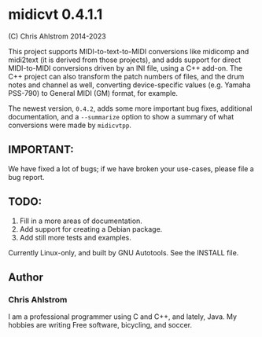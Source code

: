 # midicvt 0.4.1.1
(C) Chris Ahlstrom 2014-2023

This project supports MIDI-to-text-to-MIDI conversions like midicomp and
midi2text (it is derived from those projects), and adds support for direct
MIDI-to-MIDI conversions driven by an INI file, using a C++ add-on.
The C++ project can also transform the patch numbers of files, and the drum
notes and channel as well, converting device-specific values (e.g. Yamaha
PSS-790) to General MIDI (GM) format, for example.

The newest version, `0.4.2`, adds some more important bug fixes, additional
documentation, and a `--summarize` option to show a summary of what conversions
were made by `midicvtpp`.

## IMPORTANT:
We have fixed a lot of bugs; if we have broken your use-cases, please file a
bug report.

## TODO:

   1. Fill in a more areas of documentation.
   2. Add support for creating a Debian package.
   3. Add still more tests and examples.

Currently Linux-only, and built by GNU Autotools.  See the INSTALL file.

## Author
### Chris Ahlstrom

I am a professional programmer using C and C++, and lately, Java.
My hobbies are writing Free software, bicycling, and soccer.
